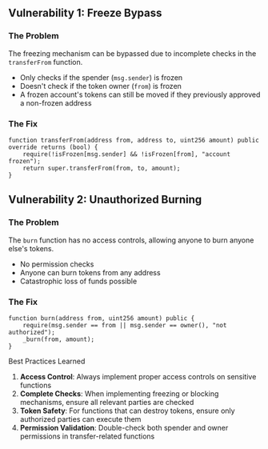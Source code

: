 ## Vulnerability 1: Freeze Bypass

### The Problem

The freezing mechanism can be bypassed due to incomplete checks in the `transferFrom` function.

- Only checks if the spender (`msg.sender`) is frozen
- Doesn't check if the token owner (`from`) is frozen
- A frozen account's tokens can still be moved if they previously approved a non-frozen address

### The Fix

```solidity
function transferFrom(address from, address to, uint256 amount) public override returns (bool) {
    require(!isFrozen[msg.sender] && !isFrozen[from], "account frozen");
    return super.transferFrom(from, to, amount);
}
```

## Vulnerability 2: Unauthorized Burning

### The Problem

The `burn` function has no access controls, allowing anyone to burn anyone else's tokens.

- No permission checks
- Anyone can burn tokens from any address
- Catastrophic loss of funds possible

### The Fix

```solidity
function burn(address from, uint256 amount) public {
    require(msg.sender == from || msg.sender == owner(), "not authorized");
    _burn(from, amount);
}
```

Best Practices Learned

1. **Access Control**: Always implement proper access controls on sensitive functions
2. **Complete Checks**: When implementing freezing or blocking mechanisms, ensure all relevant parties are checked
3. **Token Safety**: For functions that can destroy tokens, ensure only authorized parties can execute them
4. **Permission Validation**: Double-check both spender and owner permissions in transfer-related functions

